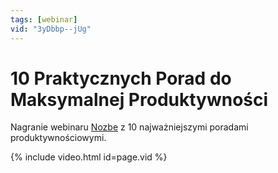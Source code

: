 ```yaml
---
tags: [webinar]
vid: "3yDbbp--jUg"
---
```


# 10 Praktycznych Porad do Maksymalnej Produktywności

Nagranie webinaru [Nozbe][n] z 10 najważniejszymi poradami produktywnościowymi.

{% include video.html id=page.vid %}

<!--More-->


[n]: https://nozbe.com/pl/?a=mike